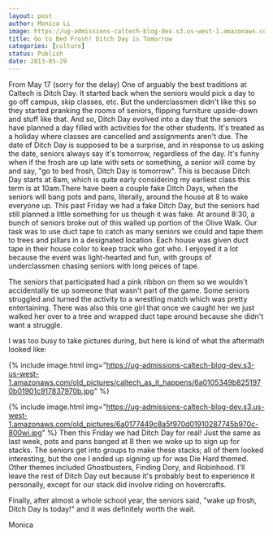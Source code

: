 ```yaml
---
layout: post
author: Monica Li
image: https://ug-admissions-caltech-blog-dev.s3.us-west-1.amazonaws.com/old_pictures/6a0177449c8a5f970d0192aa4fe88a970d-800wi.jpg
title: Go to Bed Frosh! Ditch Day is Tomorrow 
categories: [culture]
status: Publish
date: 2013-05-29
---
```


From May 17 (sorry for the delay)
One of arguably the best traditions at Caltech is Ditch Day. It started back when the seniors would pick a day to go off campus, skip classes, etc. But the underclassmen didn't like this so they started pranking the rooms of seniors, flipping furniture upside-down and stuff like that. And so, Ditch Day evolved into a day that the seniors have planned a day filled with activities for the other students. It's treated as a holiday where classes are cancelled and assignments aren't due. The date of Ditch Day is supposed to be a surprise, and in response to us asking the date, seniors always say it's tomorrow, regardless of the day. It's funny when if the frosh are up late with sets or something, a senior will come by and say, "go to bed frosh, Ditch Day is tomorrow". This is because Ditch Day starts at 8am, which is quite early considering my earliest class this term is at 10am.There have been a couple fake Ditch Days, when the seniors will bang pots and pans, literally, around the house at 8 to wake everyone up. 
This past Friday we had a fake Ditch Day, but the seniors had still planned a little something for us though it was fake. At around 8:30, a bunch of seniors broke out of this walled up portion of the Olive Walk. Our task was to use duct tape to catch as many seniors we could and tape them to trees and pillars in a designated location. Each house was given duct tape in their house color to keep track who got who. I enjoyed it a lot because the event was light-hearted and fun, with groups of underclassmen chasing seniors with long peices of tape.

The seniors that participated had a pink ribbon on them so we wouldn't accidentally tie up someone that wasn't part of the game. Some seniors struggled and turned the activity to a wrestling match which was pretty entertaining. There was also this one girl that once we caught her we just walked her over to a tree and wrapped duct tape around because she didn't want a struggle.

I was too busy to take pictures during, but here is kind of what the aftermath looked like:


{% include image.html img="https://ug-admissions-caltech-blog-dev.s3-us-west-1.amazonaws.com/old_pictures/caltech_as_it_happens/6a0105349b8251970b01901c917837970b.jpg" %}


{% include image.html img="https://ug-admissions-caltech-blog-dev.s3.us-west-1.amazonaws.com/old_pictures/6a0177449c8a5f970d01910287745b970c-800wi.jpg" %}
Then this Friday we had Ditch Day for real! Just the same as last week, pots and pans banged at 8 then we woke up to sign up for stacks. The seniors get into groups to make these stacks; all of them looked interesting, but the one I ended up signing up for was Die Hard themed. Other themes included Ghostbusters, Finding Dory, and Robinhood. I'll leave the rest of Ditch Day out because it's probably best to experience it personally, except for our stack did involve riding on hovercrafts.

Finally, after almost a whole school year, the seniors said, "wake up frosh, Ditch Day is today!" and it was definitely worth the wait.

Monica

